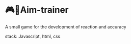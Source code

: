 # 🎮🎯Aim-trainer


A small game for the development of reaction and accuracy

stack: Javascript, html, css
